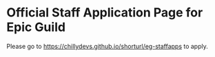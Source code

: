 # Official Staff Application Page for Epic Guild
Please go to https://chillydevs.github.io/shorturl/eg-staffapps to apply.

